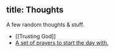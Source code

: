 title: Thoughts
---

A few random thoughts & stuff.

* [[Trusting God]]
* [A set of prayers to start the day with.]({{link('a-set-of-prayers-to-start-the-day-with')}})

